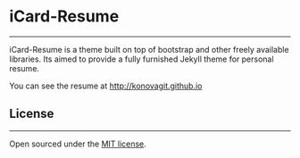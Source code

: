 # iCard-Resume
-------
iCard-Resume is a theme built on top of bootstrap and other freely available libraries. Its aimed to provide a fully furnished Jekyll theme for personal resume.

You can see the resume at http://konovagit.github.io

## License
-------
Open sourced under the [MIT license](LICENSE.md).
